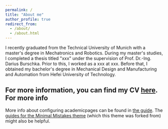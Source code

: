 ```yaml
---
permalink: /
title: "About me"
author_profile: true
redirect_from: 
  - /about/
  - /about.html
---
```


I recently graduated from the Technical University of Munich with a master's degree in Mechatronics and Robotics. During my master's studies, I completed a thesis titled "xxx" under the supervision of Prof. Dr.-Ing. Darius Burschka. Prior to this, I worked as a xxx at xxx. Before that, I obtained my bachelor's degree in Mechanical Design and Manufacturing and Automation from Hefei University of Technology.

For more information, you can find my CV [here](../assets/CV_XuedongZhang.pdf).
For more info
------
More info about configuring academicpages can be found in [the guide](https://academicpages.github.io/markdown/). The [guides for the Minimal Mistakes theme](https://mmistakes.github.io/minimal-mistakes/docs/configuration/) (which this theme was forked from) might also be helpful.

